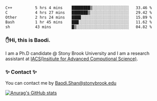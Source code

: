 <!--START_SECTION:waka-->

```txt
C++          5 hrs 4 mins    ████████▒░░░░░░░░░░░░░░░░   33.46 %
C            4 hrs 27 mins   ███████▒░░░░░░░░░░░░░░░░░   29.42 %
Other        2 hrs 24 mins   ████░░░░░░░░░░░░░░░░░░░░░   15.89 %
Bash         1 hr 45 mins    ███░░░░░░░░░░░░░░░░░░░░░░   11.62 %
sh           43 mins         █▒░░░░░░░░░░░░░░░░░░░░░░░   04.82 %
```

<!--END_SECTION:waka-->

### ✋Hi, this is Baodi. 

I am a Ph.D candidate @ Stony Brook University and I am a research assistant at [IACS(Insitiute for Advanced Computional Science)](https://iacs.stonybrook.edu/).

### ✨ Contact ✨

You can contact me by [Baodi.Shan@stonybrook.edu](mailto:Baodi.Shan@stonybrook.edu)

[![Anurag's GitHub stats](https://github-readme-stats.vercel.app/api?username=lwshanbd&theme=jolly&show_icons=true&count_private=true&include_all_commits=true)](https://github.com/anuraghazra/github-readme-stats)



<!--
**lwshanbd/lwshanbd** is a ✨ _special_ ✨ repository because its `README.md` (this file) appears on your GitHub profile.

Here are some ideas to get you started:

- 🔭 I’m currently working on ...
- 🌱 I’m currently learning ...
- 👯 I’m looking to collaborate on ...
- 🤔 I’m looking for help with ...
- 💬 Ask me about ...
- 📫 How to reach me: ...
- 😄 Pronouns: ...
- ⚡ Fun fact: ...
-->
